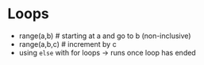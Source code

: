 # Loops
* range(a,b) # starting at a and go to b (non-inclusive)
* range(a,b,c) # increment by c
* using `else` with for loops -> runs once loop has ended
